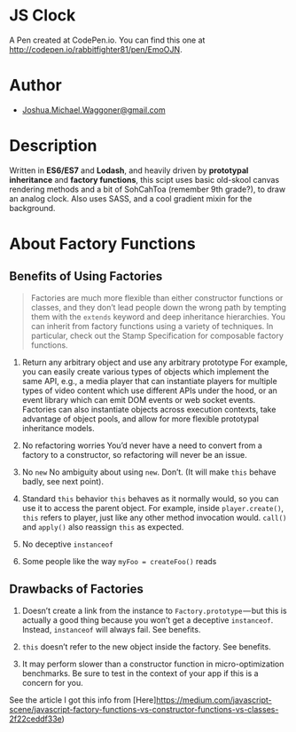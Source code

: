 # JS Clock
A Pen created at CodePen.io. You can find this one at http://codepen.io/rabbitfighter81/pen/EmoOJN.

# Author
* Joshua.Michael.Waggoner@gmail.com

# Description

Written in **ES6/ES7** and **Lodash**, and heavily driven by **prototypal inheritance** and **factory functions**, this scipt uses basic old-skool canvas rendering methods and a bit of SohCahToa (remember 9th grade?), to draw an analog clock. Also uses SASS, and a cool gradient mixin for the background.

# About Factory Functions

## Benefits of Using Factories

>Factories are much more flexible than either constructor functions or classes, and they don’t lead people down the wrong path by tempting them with the `extends` keyword and deep inheritance hierarchies. You can inherit from factory functions using a variety of techniques. In particular, check out the Stamp Specification for composable factory functions.

1. Return any arbitrary object and use any arbitrary prototype
For example, you can easily create various types of objects which implement the same API, e.g., a media player that can instantiate players for multiple types of video content which use different APIs under the hood, or an event library which can emit DOM events or web socket events.
Factories can also instantiate objects across execution contexts, take advantage of object pools, and allow for more flexible prototypal inheritance models.

2. No refactoring worries
You’d never have a need to convert from a factory to a constructor, so refactoring will never be an issue.

3. No `new`
No ambiguity about using `new`. Don’t. (It will make `this` behave badly, see next point).

4. Standard `this` behavior
`this` behaves as it normally would, so you can use it to access the parent object. For example, inside `player.create()`, `this` refers to player, just like any other method invocation would. `call()` and `apply()` also reassign `this` as expected.

5. No deceptive `instanceof`

6. Some people like the way `myFoo = createFoo()` reads

## Drawbacks of Factories

1. Doesn’t create a link from the instance to `Factory.prototype` — but this is actually a good thing because you won’t get a deceptive `instanceof`. Instead, `instanceof` will always fail. See benefits.

2. `this` doesn’t refer to the new object inside the factory. See benefits.

3. It may perform slower than a constructor function in micro-optimization benchmarks. Be sure to test in the context of your app if this is a concern for you. 

See the article I got this info from [Here]https://medium.com/javascript-scene/javascript-factory-functions-vs-constructor-functions-vs-classes-2f22ceddf33e)



 
